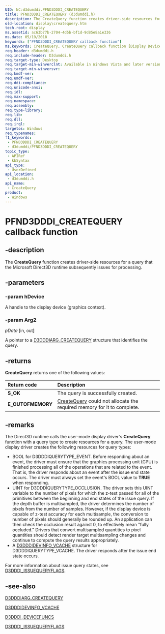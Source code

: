 ```yaml
---
UID: NC:d3dumddi.PFND3DDDI_CREATEQUERY
title: PFND3DDDI_CREATEQUERY (d3dumddi.h)
description: The CreateQuery function creates driver-side resources for a query that the Microsoft Direct3D runtime subsequently issues for processing.
old-location: display\createquery.htm
tech.root: display
ms.assetid: ac63b77b-2704-4d5b-bf1d-9d85e8a1e336
ms.date: 05/10/2018
keywords: ["PFND3DDDI_CREATEQUERY callback function"]
ms.keywords: CreateQuery, CreateQuery callback function [Display Devices], PFND3DDDI_CREATEQUERY, PFND3DDDI_CREATEQUERY callback, UserModeDisplayDriver_Functions_b398e152-6530-4dcb-9665-ef45ad3d985b.xml, d3dumddi/CreateQuery, display.createquery
req.header: d3dumddi.h
req.include-header: D3dumddi.h
req.target-type: Desktop
req.target-min-winverclnt: Available in Windows Vista and later versions of the Windows operating systems.
req.target-min-winversvr: 
req.kmdf-ver: 
req.umdf-ver: 
req.ddi-compliance: 
req.unicode-ansi: 
req.idl: 
req.max-support: 
req.namespace: 
req.assembly: 
req.type-library: 
req.lib: 
req.dll: 
req.irql: 
targetos: Windows
req.typenames: 
f1_keywords:
 - PFND3DDDI_CREATEQUERY
 - d3dumddi/PFND3DDDI_CREATEQUERY
topic_type:
 - APIRef
 - kbSyntax
api_type:
 - UserDefined
api_location:
 - d3dumddi.h
api_name:
 - CreateQuery
product:
 - Windows
---
```


# PFND3DDDI_CREATEQUERY callback function


## -description

The <b>CreateQuery</b> function creates driver-side resources for a query that the Microsoft Direct3D runtime subsequently issues for processing.

## -parameters

### -param hDevice

A handle to the display device (graphics context).

### -param Arg2

*pData* [in, out]

A pointer to a <a href="/windows-hardware/drivers/ddi/d3dumddi/ns-d3dumddi-_d3dddiarg_createquery">D3DDDIARG_CREATEQUERY</a> structure that identifies the query.

## -returns

<b>CreateQuery</b> returns one of the following values:

| **Return code** | **Description** | 
|:--|:--|
| **S_OK** | The query is successfully created. | 
| **E_OUTOFMEMORY** | [CreateQuery]()  could not allocate the required memory for it to complete. |

## -remarks

The Direct3D runtime calls the user-mode display driver's <b>CreateQuery</b> function with a query type to create resources for a query. The user-mode display driver creates the following resources for query types:

<ul>
<li>
BOOL for D3DDDIQUERYTYPE_EVENT. Before responding about an event, the driver must ensure that the graphics processing unit (GPU) is finished processing all of the operations that are related to the event. That is, the driver responds about an event after the issue end state occurs. The driver must always set the event's BOOL value to <b>TRUE</b> when responding. 

</li>
<li>
UINT for D3DDDIQUERYTYPE_OCCLUSION. The driver sets this UINT variable to the number of pixels for which the z-test passed for all of the primitives between the beginning and end states of the issue query. If the depth buffer is multisampled, the driver determines the number of pixels from the number of samples. However, if the display device is capable of z-test accuracy for each multisample, the conversion to number of pixels should generally be rounded up. An application can then check the occlusion result against 0, to effectively mean "fully occluded." Drivers that convert multisampled quantities to pixel quantities should detect render target multisampling changes and continue to compute the query results appropriately.

</li>
<li>
A <a href="/windows-hardware/drivers/ddi/d3dumddi/ns-d3dumddi-_d3dddidevinfo_vcache">D3DDDIDEVINFO_VCACHE</a> structure for D3DDDIQUERYTYPE_VCACHE. The driver responds after the issue end state occurs.

</li>
</ul>
For more information about issue query states, see <a href="/windows-hardware/drivers/ddi/d3dumddi/ns-d3dumddi-_d3dddi_issuequeryflags">D3DDDI_ISSUEQUERYFLAGS</a>.

## -see-also

<a href="/windows-hardware/drivers/ddi/d3dumddi/ns-d3dumddi-_d3dddiarg_createquery">D3DDDIARG_CREATEQUERY</a>



<a href="/windows-hardware/drivers/ddi/d3dumddi/ns-d3dumddi-_d3dddidevinfo_vcache">D3DDDIDEVINFO_VCACHE</a>



<a href="/windows-hardware/drivers/ddi/d3dumddi/ns-d3dumddi-_d3dddi_devicefuncs">D3DDDI_DEVICEFUNCS</a>



<a href="/windows-hardware/drivers/ddi/d3dumddi/ns-d3dumddi-_d3dddi_issuequeryflags">D3DDDI_ISSUEQUERYFLAGS</a>